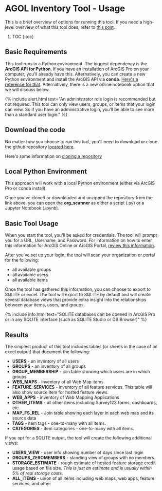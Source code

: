 # AGOL Inventory Tool - Usage

This is a brief overview of options for running this tool.  If you need a high-level overview of what this tool does, refer to [this post](https://dancranford.github.io/2020/06/10/agol-inventory-tool-1.html).

1. TOC
{:toc}


## Basic Requirements

This tool runs in a Python environment.  The biggest dependency is the **ArcGIS API for Python**.  If you have an installation of ArcGIS Pro on your computer, you'll already have this.  Alternatively, you can create a new Python environment and install the ArcGIS API via **conda**.  [Here's a reference for that](https://developers.arcgis.com/python/guide/install-and-set-up/).  Alternatively, there is a new online notebook option that we will discuss below.

{% include alert.html text="An administrator role login is recommended but not required.  This tool can only view users, groups, or items that your login can view.  So if you have an administrative login, you'll be able to see more than a standard user login." %}


## Download the code
No matter how you choose to run this tool, you'll need to download or clone the github repository [located here](https://github.com/DanCranford/agol-inventory).

Here's some information on [cloning a repository](https://help.github.com/en/github/creating-cloning-and-archiving-repositories/cloning-a-repository)


## Local Python Environment

This approach will work with a local Python environment (either via ArcGIS Pro or conda install).

Once you've cloned or downloaded and unzipped the repository from the link above, you can open the **org_scanner** as either a script (.py) or a Jupyter Notebook (.ipynb).


## Basic Tool Usage

When you start the tool, you'll be asked for credentials.  The tool will prompt you for a URL, Username, and Password.  For information on how to enter this information for ArcGIS Online or ArcGIS Portal, [review this information](https://developers.arcgis.com/python/guide/working-with-different-authentication-schemes/).

After you've set up your login, the tool will scan your organization or portal for the following:
- all available groups
- all available users
- all available items

Once the tool has gathered this information, you can choose to export to SQLITE or excel.  The tool will export to SQLITE by default and will create several database views that provide extra insight into the relationships between your items, users, and groups.

{% include info.html text="SQLITE databases can be opened in ArcGIS Pro or in any SQLITE interface (such as SQLITE Studio or DB Browser)" %}

## Results

The simplest product of this tool includes tables (or sheets in the case of an excel output) that document the following:
- **USERS** - an inventory of all users
- **GROUPS** - an inventory of all groups
- **GROUP_MEMBERSHIP** - join table showing which users are in which groups
- **WEB_MAPS** - inventory of all Web Map items
- **FEATURE_SERVICES** - inventory of all feature services.  This table will also show source item for hosted feature views.
- **WEB_APPS** - inventory of Web Mapping Applications
- **OTHER_ITEMS** - all other items including Survey123 forms, dashboards, etc.
- **MAP_FS_REL** - Join table showing each layer in each web map and its source data
- **TAGS** - item tags - one-to-many with all items.  
- **CATEGORIES** - item categories - one-to-many with all items.

If you opt for a SQLITE output, the tool will create the following additional views:
- **USERS_VIEW** - user info showing number of days since last login
- **GROUPS_ZEROMEMBERS** - standing view of groups with no members.  
- **STORAGE_ESTIMATE** - rough estimate of hosted feature storage credit usage based on file size.  *This is just an estimate and is usually within 5% of real storage costs*.
- **ALL_ITEMS** - union of all items including web maps, web apps, feature services, and other
